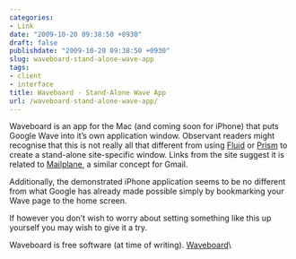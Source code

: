```yaml
---
categories:
- Link
date: "2009-10-20 09:38:50 +0930"
draft: false
publishdate: "2009-10-20 09:38:50 +0930"
slug: waveboard-stand-alone-wave-app
tags:
- client
- interface
title: Waveboard - Stand-Alone Wave App
url: /waveboard-stand-alone-wave-app/
---
```

Waveboard is an app for the Mac (and coming soon for iPhone) that puts
Google Wave into it’s own application window. Observant readers might
recognise that this is not really all that different from using
[Fluid](http://fluidapp.com/) or [Prism](http://prism.mozillalabs.com)
to create a stand-alone site-specific window. Links from the site
suggest it is related to [Mailplane](http://mailplaneapp.com/), a
similar concept for Gmail.

Additionally, the demonstrated iPhone application seems to be no
different from what Google has already made possible simply by
bookmarking your Wave page to the home screen.

If however you don’t wish to worry about setting something like this up
yourself you may wish to give it a try.

Waveboard is free software (at time of writing).
[Waveboard](http://www.getwaveboard.com/)\

